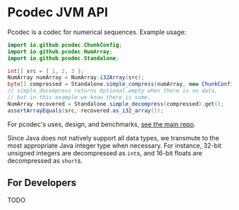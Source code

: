 # Pcodec JVM API

Pcodec is a codec for numerical sequences. Example usage:

```java
import io.github.pcodec.ChunkConfig;
import io.github.pcodec.NumArray;
import io.github.pcodec.Standalone;

int[] src = { 1, 2, 3 };
NumArray numArray = NumArray.i32Array(src);
byte[] compressed = Standalone.simple_compress(numArray, new ChunkConfig());
// simple_decompress returns Optional.empty when there is no data,
// but in this example we know there is some.
NumArray recovered = Standalone.simple_decompress(compressed).get();
assertArrayEquals(src, recovered.as_i32_array());
```

For pcodec's uses, design, and benchmarks, [see the main repo](https://github.com/pcodec/pcodec).

Since Java does not natively support all data types, we transmute to the most appropriate Java integer type when necessary.
For instance, 32-bit unsigned integers are decompressed as `int`s, and 16-bit floats are decompressed as `short`s.

## For Developers

TODO